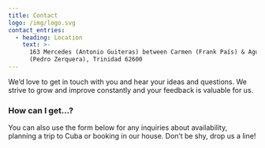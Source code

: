 ```yaml
---
title: Contact
logo: /img/logo.svg
contact_entries:
  - heading: Location
    text: >-
      163 Mercedes (Antonio Guiteras) between Carmen (Frank País) & Aguacate
      (Pedro Zerquera), Trinidad 62600
---
```

We’d love to get in touch with you and hear your ideas and
questions. We strive to grow and improve constantly and your feedback
is valuable for us.

<h3 class="f4 b lh-title mb2">How can I get…?</h3>

You can also use the form below for any inquiries about availability, planning a trip to Cuba or booking in our house. Don’t be shy, drop us a line!
